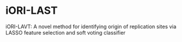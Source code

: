 # iORI-LAST
iORI-LAVT: A novel method for identifying origin of replication sites via LASSO feature selection and soft voting classifier
